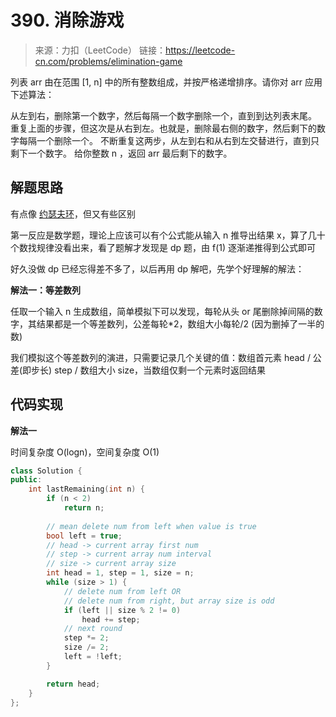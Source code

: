 # 390. 消除游戏
> 来源：力扣（LeetCode）
链接：https://leetcode-cn.com/problems/elimination-game

列表 arr 由在范围 [1, n] 中的所有整数组成，并按严格递增排序。请你对 arr 应用下述算法：

从左到右，删除第一个数字，然后每隔一个数字删除一个，直到到达列表末尾。
重复上面的步骤，但这次是从右到左。也就是，删除最右侧的数字，然后剩下的数字每隔一个删除一个。
不断重复这两步，从左到右和从右到左交替进行，直到只剩下一个数字。
给你整数 n ，返回 arr 最后剩下的数字。

## 解题思路
有点像 [约瑟夫环](https://leetcode-cn.com/problems/find-the-winner-of-the-circular-game/)，但又有些区别

第一反应是数学题，理论上应该可以有个公式能从输入 n 推导出结果 x，算了几十个数找规律没看出来，看了题解才发现是 dp 题，由 f(1) 逐渐递推得到公式即可

好久没做 dp 已经忘得差不多了，以后再用 dp 解吧，先学个好理解的解法：

**解法一：等差数列**

任取一个输入 n 生成数组，简单模拟下可以发现，每轮从头 or 尾删除掉间隔的数字，其结果都是一个等差数列，公差每轮*2，数组大小每轮/2 (因为删掉了一半的数)

我们模拟这个等差数列的演进，只需要记录几个关键的值：数组首元素 head / 公差(即步长) step / 数组大小 size，当数组仅剩一个元素时返回结果

## 代码实现
**解法一**

时间复杂度 O(logn)，空间复杂度 O(1)
```cpp
class Solution {
public:
    int lastRemaining(int n) {
        if (n < 2)
            return n; 
        
        // mean delete num from left when value is true
        bool left = true;
        // head -> current array first num
        // step -> current array num interval
        // size -> current array size
        int head = 1, step = 1, size = n;
        while (size > 1) {
            // delete num from left OR 
            // delete num from right, but array size is odd
            if (left || size % 2 != 0) 
                head += step;
            // next round
            step *= 2;
            size /= 2;
            left = !left;
        }

        return head;
    }
};
```


